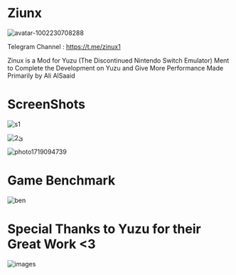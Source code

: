 # Ziunx

![avatar-1002230708288](https://github.com/ahmedbarakat2007/Zinux-Emu/assets/118398763/9ac1a5ca-bc6e-4753-a0cd-014528d04dae)

Telegram Channel : https://t.me/zinux1

Zinux is a Mod for Yuzu (The Discontinued Nintendo Switch Emulator) Ment to Complete the Development on Yuzu and Give More Performance
Made Primarily by Ali AlSaaid

# ScreenShots

![s1](https://github.com/ahmedbarakat2007/Zinux-Emu/assets/118398763/02e30a41-40e4-4ed5-b22a-89315acdb932)

![ئ2](https://github.com/ahmedbarakat2007/Zinux-Emu/assets/118398763/b23f2230-e66c-4e77-8428-b436e9f776d3)

![photo1719094739](https://github.com/ahmedbarakat2007/Zinux-Emu/assets/118398763/632a61ac-0ee9-4433-a546-2498a9835aff)


# Game Benchmark

![ben](https://github.com/ahmedbarakat2007/Ziunx-Emu/assets/118398763/c82165ca-83c2-4b6c-856d-dd986f7d2e52)

# Special Thanks to Yuzu for their Great Work <3

![images](https://github.com/ahmedbarakat2007/Zinux-Emu/assets/118398763/a2b7429f-3410-4388-a5e3-235cc687b249)

